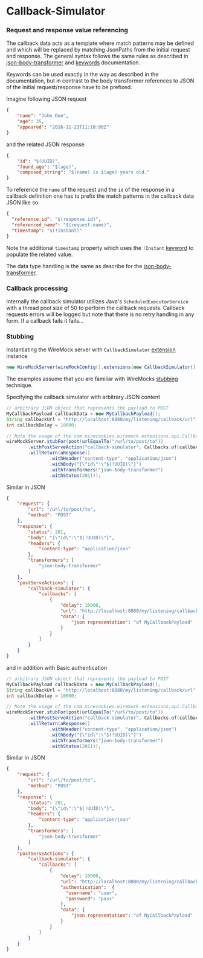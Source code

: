 # Callback-Simulator

### Request and response value referencing

The callback data acts as a template where match patterns may be defined and which will be replaced by matching JsonPaths from the initial request and response. The general syntax follows the same rules as described in [json-body-transformer](json-body-transformer.md) and [keywords](keywords.md) documentation.

Keywords can be used exactly in the way as described in the documentation, but in contrast to the body transformer references to JSON of the initial request/response have to be prefixed.

Imagine following JSON request

```JSON
{
    "name": "John Doe",
    "age": 35,
    "appeared": "2016-11-23T11:10:00Z"
}
```

and the related JSON response 

```JSON
{
    "id": "$(UUID)",
    "found_age": "$(age)",
    "composed_string": "$(name) is $(age) years old."
}
``` 

To reference the `name` of the request and the `id` of the response in a callback definition one has to prefix the match patterns in the callback data JSON like so

```JSON
{
  "reference_id": "$(response.id)",
  "referenced_name": "$(request.name)",
  "timestamp": "$(!Instant)"
}
```
 
Note the additional `timestamp` property which uses the `!Instant` [keyword](keywords.md) to populate the related value. 

The data type handling is the same as describe for the [json-body-transformer](json-body-transformer.md#data-type-handling).

### Callback processing

Internally the callback simulator utilizes Java's `ScheduledExecutorService` with a thread pool size of 50 to perform the callback requests.
Callback requests errors will be logged but note that there is no retry handling in any form. If a callback fails it fails...

### Stubbing
Instantiating the WireMock server with `CallbackSimulator` [extension](http://wiremock.org/docs/extending-wiremock/) instance

```java
new WireMockServer(wireMockConfig().extensions(new CallbackSimulator()));
```

The examples assume that you are familiar with WireMocks [stubbing](http://wiremock.org/docs/stubbing/) technique.

Specifying the callback simulator with arbitrary JSON content

```java
// arbitrary JSON object that represents the payload to POST
MyCallbackPayload callbackData = new MyCallbackPayload();
String callbackUrl = "http://localhost:8080/my/listening/callback/url"
int callbackDelay = 10000;

// Note the usage of the com.ninecookies.wiremock.extensions.api.Callbacks class
wireMockServer.stubFor(post(urlEqualTo("/url/to/post/to"))
        .withPostServeAction("callback-simulator", Callbacks.of(callbackDelay, callbackUrl, callbackData))
        .willReturn(aResponse()
                .withHeader("content-type", "application/json")
                .withBody("{\"id\":\"$(!UUID)\"}")
                .withTransformers("json-body-transformer")
                .withStatus(201)));
```

Similar in JSON

```JSON
{
    "request": {
        "url": "/url/to/post/to",
        "method": "POST"
    },
    "response": {
        "status": 201,
        "body": "{\"id\":\"$(!UUID)\"}",
        "headers": {
            "content-type": "application/json"
        },
        "transformers": [
            "json-body-transformer"
        ]
    },
    "postServeActions": {
        "callback-simulator": {
            "callbacks": [
                {
                    "delay": 10000,
                    "url": "http://localhost:8080/my/listening/callback/url",
                    "data": {
                        "json representation": "of MyCallbackPayload"
                    }
                }
            ]
        }
    }
}

```

and in addition with Basic authentication


```java
// arbitrary JSON object that represents the payload to POST
MyCallbackPayload callbackData = new MyCallbackPayload();
String callbackUrl = "http://localhost:8080/my/listening/callback/url"
int callbackDelay = 10000;

// Note the usage of the com.ninecookies.wiremock.extensions.api.Callbacks class
wireMockServer.stubFor(post(urlEqualTo("/url/to/post/to"))
        .withPostServeAction("callback-simulator", Callbacks.of(callbackDelay, callbackUrl, "user", "pass", callbackData))
        .willReturn(aResponse()
                .withHeader("content-type", "application/json")
                .withBody("{\"id\":\"$(!UUID)\"}")
                .withTransformers("json-body-transformer")
                .withStatus(201)));
```

Similar in JSON

```JSON
{
    "request": {
        "url": "/url/to/post/to",
        "method": "POST"
    },
    "response": {
        "status": 201,
        "body": "{\"id\":\"$(!UUID)\"}",
        "headers": {
            "content-type": "application/json"
        },
        "transformers": [
            "json-body-transformer"
        ]
    },
    "postServeActions": {
        "callback-simulator": {
            "callbacks": [
                {
                    "delay": 10000,
                    "url": "http://localhost:8080/my/listening/callback/url",
                    "authentication":  {
                      "username": "user",
                      "password": "pass"
                    },
                    "data": {
                        "json representation": "of MyCallbackPayload"
                    }
                }
            ]
        }
    }
}
```
